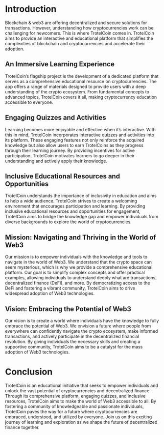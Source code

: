 # Introduction

Blockchain & web3 are offering decentralized and secure solutions for transactions. However, understanding how cryptocurrencies work can be challenging for newcomers. This is where TrotelCoin comes in. TrotelCoin aims to provide an interactive and educational platform that simplifies the complexities of blockchain and cryptocurrencies and accelerate their adoption.

## An Immersive Learning Experience

TrotelCoin’s flagship project is the development of a dedicated platform that serves as a comprehensive educational resource on cryptocurrencies. The app offers a range of materials designed to provide users with a deep understanding of the crypto ecosystem. From fundamental concepts to advanced topics, TrotelCoin covers it all, making cryptocurrency education accessible to everyone.

## Engaging Quizzes and Activities

Learning becomes more enjoyable and effective when it’s interactive. With this in mind, TrotelCoin incorporates interactive quizzes and activities into its platform. These engaging features not only reinforce the acquired knowledge but also allow users to earn TrotelCoins as they progress through their learning journey. By providing incentives for active participation, TrotelCoin motivates learners to go deeper in their understanding and actively apply their knowledge.

## Inclusive Educational Resources and Opportunities

TrotelCoin understands the importance of inclusivity in education and aims to help a wide audience. TrotelCoin strives to create a welcoming environment that encourages participation and learning. By providing inclusive educational resources and opportunities for engagement, TrotelCoin aims to bridge the knowledge gap and empower individuals from diverse backgrounds to explore the world of cryptocurrencies.

## Mission: Navigating and Thriving in the World of Web3

Our mission is to empower individuals with the knowledge and tools to navigate in the world of Web3. We understand that the crypto space can seem mysterious, which is why we provide a comprehensive educational platform. Our goal is to simplify complex concepts and offer practical examples, allowing individuals to understand deeply what are transactions, decentralized finance (DeFi), and more. By democratizing access to the DeFi and fostering a vibrant community, TrotelCoin aims to drive widespread adoption of Web3 technologies.

## Vision: Embracing the Potential of Web3

Our vision is to create a world where individuals have the knowledge to fully embrace the potential of Web3. We envision a future where people from everywhere can confidently navigate the crypto ecosystem, make informed transactions, and actively participate in the decentralized financial revolution. By giving individuals the necessary skills and creating a supportive community, TrotelCoin aims to be a catalyst for the mass adoption of Web3 technologies.

# Conclusion

TrotelCoin is an educational initiative that seeks to empower individuals and unlock the vast potential of cryptocurrencies and decentralized finance. Through its comprehensive platform, engaging quizzes, and inclusive resources, TrotelCoin aims to make the world of Web3 accessible to all. By fostering a community of knowledgeable and passionate individuals, TrotelCoin paves the way for a future where cryptocurrencies are embraced, understood, and utilized by everyone. Join us on this exciting journey of learning and exploration as we shape the future of decentralized finance together.

